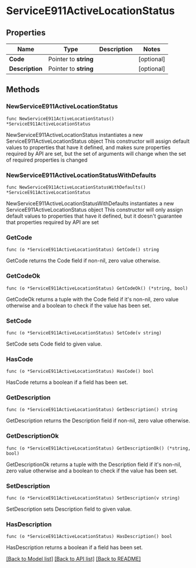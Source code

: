 # ServiceE911ActiveLocationStatus

## Properties

Name | Type | Description | Notes
------------ | ------------- | ------------- | -------------
**Code** | Pointer to **string** |  | [optional] 
**Description** | Pointer to **string** |  | [optional] 

## Methods

### NewServiceE911ActiveLocationStatus

`func NewServiceE911ActiveLocationStatus() *ServiceE911ActiveLocationStatus`

NewServiceE911ActiveLocationStatus instantiates a new ServiceE911ActiveLocationStatus object
This constructor will assign default values to properties that have it defined,
and makes sure properties required by API are set, but the set of arguments
will change when the set of required properties is changed

### NewServiceE911ActiveLocationStatusWithDefaults

`func NewServiceE911ActiveLocationStatusWithDefaults() *ServiceE911ActiveLocationStatus`

NewServiceE911ActiveLocationStatusWithDefaults instantiates a new ServiceE911ActiveLocationStatus object
This constructor will only assign default values to properties that have it defined,
but it doesn't guarantee that properties required by API are set

### GetCode

`func (o *ServiceE911ActiveLocationStatus) GetCode() string`

GetCode returns the Code field if non-nil, zero value otherwise.

### GetCodeOk

`func (o *ServiceE911ActiveLocationStatus) GetCodeOk() (*string, bool)`

GetCodeOk returns a tuple with the Code field if it's non-nil, zero value otherwise
and a boolean to check if the value has been set.

### SetCode

`func (o *ServiceE911ActiveLocationStatus) SetCode(v string)`

SetCode sets Code field to given value.

### HasCode

`func (o *ServiceE911ActiveLocationStatus) HasCode() bool`

HasCode returns a boolean if a field has been set.

### GetDescription

`func (o *ServiceE911ActiveLocationStatus) GetDescription() string`

GetDescription returns the Description field if non-nil, zero value otherwise.

### GetDescriptionOk

`func (o *ServiceE911ActiveLocationStatus) GetDescriptionOk() (*string, bool)`

GetDescriptionOk returns a tuple with the Description field if it's non-nil, zero value otherwise
and a boolean to check if the value has been set.

### SetDescription

`func (o *ServiceE911ActiveLocationStatus) SetDescription(v string)`

SetDescription sets Description field to given value.

### HasDescription

`func (o *ServiceE911ActiveLocationStatus) HasDescription() bool`

HasDescription returns a boolean if a field has been set.


[[Back to Model list]](../README.md#documentation-for-models) [[Back to API list]](../README.md#documentation-for-api-endpoints) [[Back to README]](../README.md)


